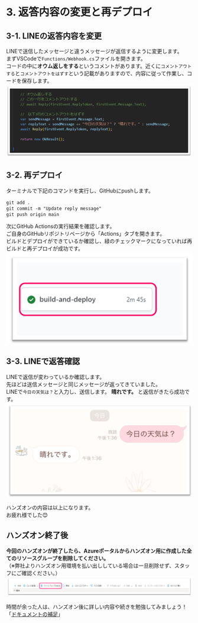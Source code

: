 # 3. 返答内容の変更と再デプロイ
## 3-1. LINEの返答内容を変更
LINEで送信したメッセージと違うメッセージが返信するように変更します。  
まずVSCodeで`Functions/Webhook.cs`ファイルを開きます。  
コードの中に**オウム返しをする**というコメントがあります。近くに`コメントアウトする`と`コメントアウトをはずす`という記載がありますので、内容に従って作業し、コードを保存します。  
![返信メッセージの変更1](images/reply_change_1.png)  

## 3-2. 再デプロイ
ターミナルで下記のコマンドを実行し、GitHubにpushします。  
```
git add .  
git commit -m "Update reply message"
git push origin main 
```

次にGitHub Actionsの実行結果を確認します。  
ご自身のGitHubリポジトリページから「Actions」タブを開きます。  
ビルドとデプロイができているか確認し、緑のチェックマークになっていれば再ビルドと再デプロイが成功です。  
![返信メッセージの変更2](images/reply_change_2.png)

## 3-3. LINEで返答確認  
LINEで返信が変わっているか確認します。  
先ほどは送信メッセージと同じメッセージが返ってきていました。  
LINEで`今日の天気は？`と入力し、送信します。 **晴れです。** と返信がきたら成功です。  
![返信メッセージの変更2](images/reply_change_3.png)

ハンズオンの内容は以上になります。  
お疲れ様でした:blush:

## ハンズオン終了後
**今回のハンズオンが終了したら、Azureポータルからハンズオン用に作成した全てのリソースグループを削除してください。**  
（※弊社よりハンズオン用環境を払い出ししている場合は一旦削除せず、スタッフにご確認ください。）
![リソースの削除](images/delete_resourcegroup_1.png)  


時間が余った人は、ハンズオン後に詳しい内容や続きを勉強してみましょう！「[ドキュメントの補足](/docs/4-document-suppliment.md)」